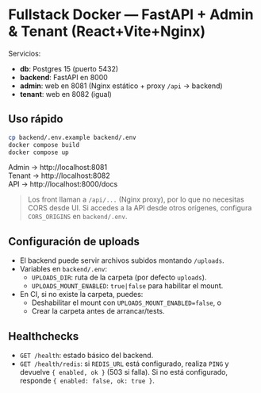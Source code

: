 # Fullstack Docker — FastAPI + Admin & Tenant (React+Vite+Nginx)

Servicios:
- **db**: Postgres 15 (puerto 5432)
- **backend**: FastAPI en 8000
- **admin**: web en 8081 (Nginx estático + proxy `/api` → backend)
- **tenant**: web en 8082 (igual)

## Uso rápido
```bash
cp backend/.env.example backend/.env
docker compose build
docker compose up
```

Admin → http://localhost:8081  
Tenant → http://localhost:8082  
API → http://localhost:8000/docs

> Los front llaman a `/api/...` (Nginx proxy), por lo que no necesitas CORS desde UI.
> Si accedes a la API desde otros orígenes, configura `CORS_ORIGINS` en `backend/.env`.

## Configuración de uploads
- El backend puede servir archivos subidos montando `/uploads`.
- Variables en `backend/.env`:
  - `UPLOADS_DIR`: ruta de la carpeta (por defecto `uploads`).
  - `UPLOADS_MOUNT_ENABLED`: `true|false` para habilitar el mount.
- En CI, si no existe la carpeta, puedes:
  - Deshabilitar el mount con `UPLOADS_MOUNT_ENABLED=false`, o
  - Crear la carpeta antes de arrancar/tests.

## Healthchecks
- `GET /health`: estado básico del backend.
- `GET /health/redis`: si `REDIS_URL` está configurado, realiza `PING` y devuelve `{ enabled, ok }` (503 si falla). Si no está configurado, responde `{ enabled: false, ok: true }`.
